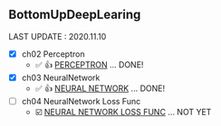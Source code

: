 ## BottomUpDeepLearing

LAST UPDATE : 2020.11.10

- [x] ch02 Perceptron
    - :white_check_mark: :thumbsup: [PERCEPTRON](https://github.com/liw5589/BottomUpDeepLearing/tree/master/ch%2002%20%ED%8D%BC%EC%85%89%ED%8A%B8%EB%A1%A0) ... DONE! 
- [x] ch03 NeuralNetwork
    - :white_check_mark:  :thumbsup: [NEURAL NETWORK](https://github.com/liw5589/BottomUpDeepLearing/tree/master/ch%2003%20%EC%8B%A0%EA%B2%BD%EB%A7%9D) ... DONE!
- [ ] ch04 NeuralNetwork Loss Func
    - :ballot_box_with_check: [NEURAL NETWORK LOSS FUNC](https://github.com/liw5589/BottomUpDeepLearing/tree/master/ch%2004%20%EC%8B%A0%EA%B2%BD%EB%A7%9D%20%ED%95%99%EC%8A%B5) ... NOT YET